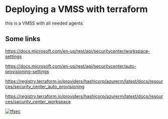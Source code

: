 # Deploying a VMSS with terraform

this is a VMSS with all needed agents

## Some links

https://docs.microsoft.com/en-us/rest/api/securitycenter/workspace-settings

https://docs.microsoft.com/en-us/rest/api/securitycenter/auto-provisioning-settings

https://registry.terraform.io/providers/hashicorp/azurerm/latest/docs/resources/security_center_auto_provisioning

https://registry.terraform.io/providers/hashicorp/azurerm/latest/docs/resources/security_center_workspace

[![tfsec](https://github.com/Rafael-Pazos/terraform-vmss-logs/actions/workflows/tfsec-analysis.yml/badge.svg)](https://github.com/Rafael-Pazos/terraform-vmss/actions/workflows/tfsec-analysis.yml)

